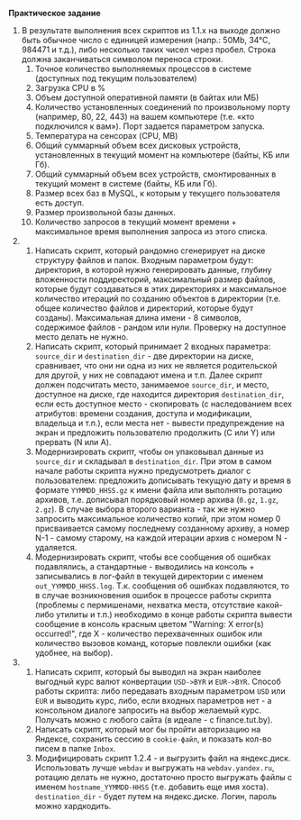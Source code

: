 **Практическое задание**

1. В результате выполнения всех скриптов из 1.1.х на выходе должно быть обычное число с единицей измерения 
    (напр.: 50Mb, 34°C, 984471 и т.д.), либо несколько таких чисел через пробел. 
    Строка должна заканчиваться символом переноса строки.
    1. Точное количество выполняемых процессов в системе (доступных под текущим пользователем)
    2. Загрузка CPU в %
    3. Объем доступной оперативной памяти (в байтах или МБ)
    4. Количество установленных соединений по произвольному порту (например, 80, 22, 443) на вашем компьютере (т.е. «кто подключился к вам»). Порт задается параметром запуска.
    5. Температура на сенсорах (CPU, MB)
    6. Общий суммарный объем всех дисковых устройств, установленных в текущий момент на компьютере (байты, КБ или Гб).
    7. Общий суммарный объем всех устройств, смонтированных в текущий момент в системе (байты, КБ или Гб).
    8. Размер всех баз в MySQL, к которым у текущего пользователя есть доступ.
    9. Размер произвольной базы данных.
    10. Количество запросов в текущий момент времени + максимальное время выполнения запроса из этого списка.
2. 
    1. Написать скрипт, который рандомно сгенерирует на диске структуру файлов и папок. Входным параметром будут: директория, в которой нужно генерировать данные, глубину вложенности поддиректорий, максимальный размер файлов, которые будут создаваться в этих директориях и максимальное количество итераций по созданию объектов в директории (т.е. общее количество файлов и директорий, которые будут созданы). Максимальная длина имени - 8 символов, содержимое файлов - рандом или нули. Проверку на доступное место делать не нужно.
    2. Написать скрипт, который принимает 2 входных параметра: `source_dir` и `destination_dir` - две директории на диске, сравнивает, что они ни одна из них не является родительской для другой, у них не совпадают имена и т.п. Далее скрипт должен подсчитать место, занимаемое `source_dir`, и место, доступное на диске, где находится директория `destination_dir`, если есть доступное место - скопировать (с наследованием всех атрибутов: времени создания, доступа и модификации, владельца и т.п.), если места нет - вывести предупреждение на экран и предложить пользователю продолжить (C или Y) или прервать (N или A).
    3. Модернизировать скрипт, чтобы он упаковывал данные из `source_dir` и складывал в `destination_dir`. При этом в самом начале работы скрипта нужно предусмотреть диалог с пользователем: предложить дописывать текущую дату и время в формате `YYMMDD_HHSS.gz` к имени файла или выполнять ротацию архивов, т.е. дописывал порядковый номер архива (`0.gz`, `1.gz`, `2.gz`). В случае выбора второго варианта - так же нужно запросить максимальное количество копий, при этом номер 0 присваивается самому последнему созданному архиву, а номер N-1 - самому старому, на каждой итерации архив с номером N - удаляется.
    4. Модернизировать скрипт, чтобы все сообщения об ошибках подавлялись, а стандартные - выводились на консоль + записывались в лог-файл в текущей директории с именем `out_YYMMDD_HHSS.log`. Т.к. сообщения об ошибках подавляются, то в случае возникновения ошибок в процессе работы скрипта (проблемы с пермишенами, нехватка места, отсутствие какой-либо утилиты и т.п.) необходимо в конце работы скрипта вывести сообщение в консоль красным цветом "Warning: X error(s) occurred!", где X - количество перехваченных ошибок или количество вызовов команд, которые повлекли ошибки (как удобнее, на выбор).
3. 
    1. Написать скрипт, который бы выводил на экран наиболее выгодный курс валют конвертации `USD->BYR` и `EUR->BYR`. Способ работы скрипта: либо передавать входным параметром `USD` или `EUR` и выводить курс, либо, если входных параметров нет - а консольном диалоге запросить на выбор желаемый курс. Получать можно с любого сайта (в идеале - с finance.tut.by).
    2. Написать скрипт, который мог бы пройти авторизацию на Яндексе, сохранить сессию в `cookie-файл`, и показать кол-во писем в папке `Inbox`.
    3. Модифицировать скрипт 1.2.4 - и выгрузить файл на яндекс.диск. Использовать лучше `webdav` и выгружать на `webdav.yandex.ru`, ротацию делать не нужно, достаточно просто выгружать файлы с именем `hostname_YYMMDD-HHSS` (т.е. добавить еще имя хоста). `destination_dir` - будет путем на яндекс.диске. Логин, пароль можно хардкодить. 